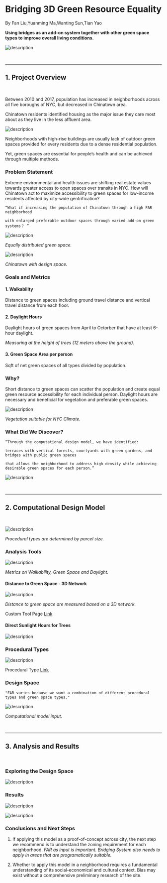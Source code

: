 # Bridging 3D Green Resource Equality

By Fan Liu,Yuanming Ma,Wanting Sun,Tian Yao

**Using bridges as an add-on system together with other green space types to improve overall living conditions.**

![description](https://github.com/ym2805/XIM-GSAPP-Fa20/raw/main/src/images/B_scout_project%20image.jpg)

<br />

***

## 1. Project Overview

<br />

Between 2010 and 2017, population has increased in neighborhoods across all five boroughs of NYC, but decreased in Chinatown area. 

Chinatown residents identified housing as the major issue they care most about as they live in the less affluent area.


![description](https://github.com/ym2805/XIM-GSAPP-Fa20/raw/main/src/images/B_background_research_population.jpg)


Neighborhoods with high-rise buildings are usually lack of outdoor green spaces provided for every residents due to a dense residential population. 

Yet, green spaces are essential for people’s health and can be achieved through multiple methods. 

### Problem Statement

Extreme environmental and health issues are shifting real estate values towards greater access to open spaces over transits in NYC.
How will Chinatown act to maximize accessibility to green spaces for low-income residents affected by city-wide gentrification?

```
“What if increasing the population of Chinatown through a high FAR neighborhood 

with enlarged preferable outdoor spaces through varied add-on green systems？ ”
```

![description](https://github.com/ym2805/XIM-GSAPP-Fa20/raw/main/src/images/B_photo_collage.png)

*Equally distributed green space.*


![description](https://github.com/ym2805/XIM-GSAPP-Fa20/raw/main/src/images/B_google_map_collage.png)

*Chinatown with design space.*


### Goals and Metrics

#### 1. Walkability

Distance to green spaces including ground travel distance and vertical travel distance from each floor. 

#### 2. Daylight Hours

Daylight hours of green spaces from April to Octorber that have at least 6-hour daylight.

*Measuring at the height of trees (12 meters above the ground).*

#### 3. Green Space Area per person 

Sqft of net green spaces of all types divided by population.

### Why?

Short distance to green spaces can scatter the population and create equal green resource accessibility for each individual person.
Daylight hours are necessary and beneficial for vegetation and preferable green spaces.

![description](https://github.com/ym2805/XIM-GSAPP-Fa20/raw/main/src/images/B_vegetation.png)

*Vegetation suitable for NYC Climate.*


### What Did We Discover?

```
“Through the computational design model, we have identified:

terraces with vertical forests, courtyards with green gardens, and bridges with public green spaces 

that allows the neighborhood to address high density while achieving desirable green spaces for each person.”
```

![description](https://github.com/ym2805/XIM-GSAPP-Fa20/raw/main/src/images/B_far_now_future.jpg)

<br />

***

## 2. Computational Design Model

<br />

![description](https://github.com/ym2805/XIM-GSAPP-Fa20/raw/main/src/images/B_procedural_type_diagram.jpg)

*Procedural types are determined by parcel size.*

### Analysis Tools

![description](https://github.com/ym2805/XIM-GSAPP-Fa20/raw/main/src/images/Metric%20Diagram-02.png)

*Metrics on Walkability, Green Space and Daylight.*

#### Distance to Green Space - 3D Network

![description](https://github.com/ym2805/XIM-GSAPP-Fa20/raw/main/src/images/XIM%20TOOL%20DIAGRAM-02.png)

*Distance to green space are measured based on a 3D network.*

Custom Tool Page [Link](https://github.com/XIM-GSAPP/XIM-GSAPP-Fa20/blob/main/src/tools/Network/Distance_to_Green_Space/Distance%20to%20Green%20Space%20-%203D%20Network.md)

#### Direct Sunlight Hours for Trees

![description](https://github.com/ym2805/XIM-GSAPP-Fa20/raw/main/src/images/Metric%20Diagram-01.png)


### Procedural Types

![description](https://github.com/ym2805/XIM-GSAPP-Fa20/raw/main/src/images/B_procedural_type.jpg)

Procedural Type [Link](https://github.com/XIM-GSAPP/XIM-GSAPP-Fa20/blob/main/src/types/Podium_Tower_Bridges/Podium%20Tower%20with%20Bridges.md)


### Design Space

```
"FAR varies because we want a combination of different procedural types and green space types."
```

![description](https://github.com/ym2805/XIM-GSAPP-Fa20/raw/main/src/images/B_input.png)

*Computational model input.*

<br />

***

## 3. Analysis and Results

<br />

### Exploring the Design Space

![description](https://github.com/ym2805/XIM-GSAPP-Fa20/raw/main/src/images/B_scout_gif.gif)

### Results

![description](https://github.com/ym2805/XIM-GSAPP-Fa20/raw/main/src/images/B_scout_project%20image.jpg)

![description](https://github.com/ym2805/XIM-GSAPP-Fa20/raw/main/src/images/B_scout_screenshot.jpg)

### Conclusions and Next Steps

1. If applying this model as a proof-of-concept across city, the next step we recommend is to understand the zoning requirement for each neighborhood.
*FAR as input is important. Bridging System also needs to apply in areas that are programatically suitable.*

2. Whether to apply this model in a neighborhood requires a fundamental understanding of its social-economical and cultural context. 
Bias may exist without a comprehensive preliminary research of the site.

